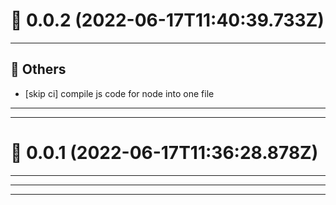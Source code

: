 # :confetti_ball: 0.0.2 (2022-06-17T11:40:39.733Z)
- - -
## :newspaper: Others
* [skip ci] compile js code for node into one file
- - -
- - -
# :confetti_ball: 0.0.1 (2022-06-17T11:36:28.878Z)
- - -
- - -
- - -
